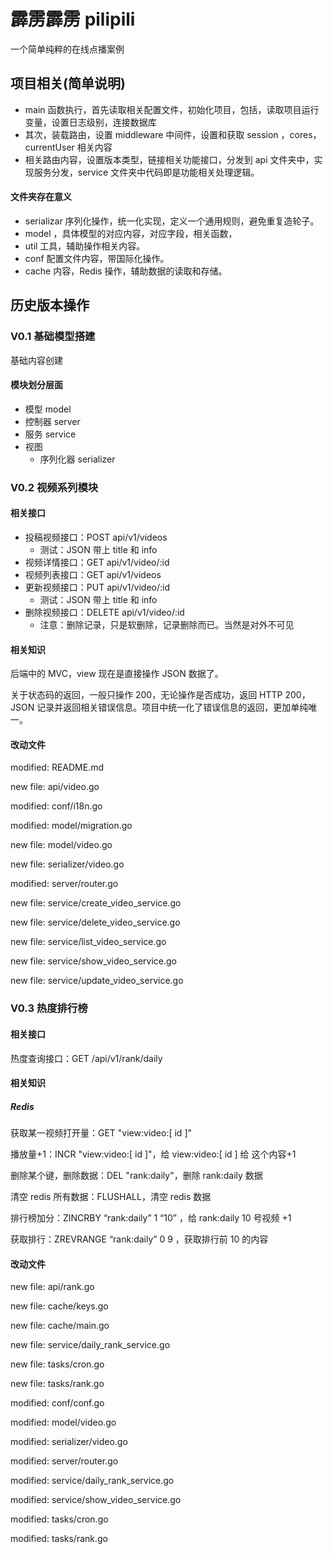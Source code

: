 # 霹雳霹雳 pilipili

一个简单纯粹的在线点播案例



## 项目相关(简单说明)

-   main 函数执行，首先读取相关配置文件，初始化项目，包括，读取项目运行变量，设置日志级别，连接数据库
-   其次，装载路由，设置 middleware 中间件，设置和获取 session ，cores，currentUser 相关内容
-   相关路由内容，设置版本类型，链接相关功能接口，分发到 api  文件夹中，实现服务分发，service 文件夹中代码即是功能相关处理逻辑。

#### 文件夹存在意义

-   serializar 序列化操作，统一化实现，定义一个通用规则，避免重复造轮子。
-   model ，具体模型的对应内容，对应字段，相关函数，
-   util 工具，辅助操作相关内容。
-   conf 配置文件内容，带国际化操作。
-   cache 内容，Redis 操作，辅助数据的读取和存储。



## 历史版本操作

### V0.1 基础模型搭建

基础内容创建

#### 模块划分层面

-   模型 model
-   控制器 server
-   服务 service
-   视图
    -   序列化器 serializer



### V0.2 视频系列模块

#### 相关接口

-   投稿视频接口：POST api/v1/videos
    -   测试：JSON 带上 title 和 info
-   视频详情接口：GET api/v1/video/:id
-   视频列表接口：GET api/v1/videos
-   更新视频接口：PUT api/v1/video/:id
    -   测试：JSON 带上 title 和 info
-   删除视频接口：DELETE api/v1/video/:id
    -   注意：删除记录，只是软删除，记录删除而已。当然是对外不可见

#### 相关知识

后端中的 MVC，view 现在是直接操作 JSON 数据了。

关于状态码的返回，一般只操作 200，无论操作是否成功，返回 HTTP 200，JSON 记录并返回相关错误信息。项目中统一化了错误信息的返回，更加单纯唯一。

#### 改动文件

modified:   README.md

new file:   api/video.go

modified:   conf/i18n.go

modified:   model/migration.go

new file:   model/video.go

new file:   serializer/video.go

modified:   server/router.go

new file:   service/create_video_service.go

new file:   service/delete_video_service.go

new file:   service/list_video_service.go

new file:   service/show_video_service.go

new file:   service/update_video_service.go



### V0.3 热度排行榜

#### 相关接口

热度查询接口：GET /api/v1/rank/daily

#### 相关知识

##### Redis

获取某一视频打开量：GET "view:video:[ id ]"

播放量+1：INCR "view:video:[ id ]"，给 view:video:[ id ] 给 这个内容+1

删除某个键，删除数据：DEL "rank:daily"，删除 rank:daily 数据

清空 redis 所有数据：FLUSHALL，清空 redis 数据

排行榜加分：ZINCRBY “rank:daily” 1 “10” ，给 rank:daily 10 号视频 +1

获取排行：ZREVRANGE “rank:daily” 0 9 ，获取排行前 10 的内容

#### 改动文件

new file:   api/rank.go

new file:   cache/keys.go

new file:   cache/main.go

new file:   service/daily_rank_service.go

new file:   tasks/cron.go

new file:   tasks/rank.go

modified:   conf/conf.go

modified:   model/video.go

modified:   serializer/video.go

modified:   server/router.go

modified:   service/daily_rank_service.go

modified:   service/show_video_service.go

modified:   tasks/cron.go

modified:   tasks/rank.go





